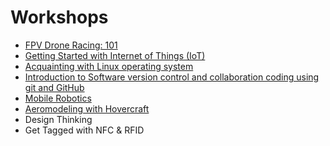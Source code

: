 # Workshops
+ [FPV Drone Racing: 101](https://github.com/Team-SDIoT/SDIoT_Events/tree/master/Workshops/FPV-Drone-Racing-101)
+ [Getting Started with Internet of Things (IoT)](https://github.com/Team-SDIoT/SDIoT_Events/tree/master/Workshops/Getting%20Started%20with%20Internet%20of%20Things%20-IoT)
+ [Acquainting with Linux operating system](https://github.com/Team-SDIoT/SDIoT_Events/tree/master/Workshops/Linux-Operating-System-101)
+ [Introduction to Software version control and collaboration coding using git and GitHub](https://github.com/Team-SDIoT/SDIoT_Events/tree/master/Workshops/Introduction-to-Github)
+ [Mobile Robotics](https://github.com/Team-SDIoT/SDIoT_Events/tree/master/Workshops/Mobile%20Robotics)
+ [Aeromodeling with Hovercraft](https://github.com/Team-SDIoT/SDIoT_Events/tree/master/Workshops/Aeromodeling%20with%20Hovercraft)
+ Design Thinking      
+ Get Tagged with NFC & RFID

